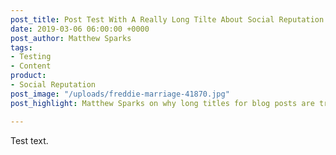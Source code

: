 ```yaml
---
post_title: Post Test With A Really Long Tilte About Social Reputation
date: 2019-03-06 06:00:00 +0000
post_author: Matthew Sparks
tags:
- Testing
- Content
product:
- Social Reputation
post_image: "/uploads/freddie-marriage-41870.jpg"
post_highlight: Matthew Sparks on why long titles for blog posts are trending.

---
```

Test text.